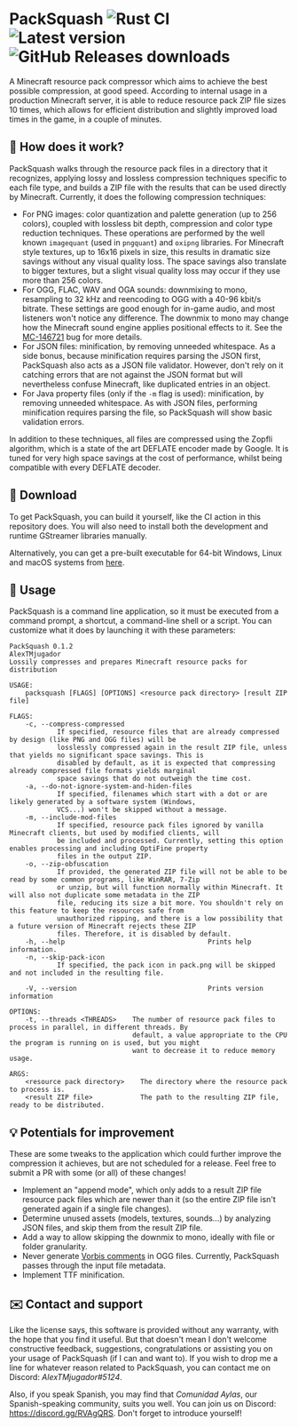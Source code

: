 # PackSquash ![Rust CI](https://github.com/ComunidadAylas/PackSquash/workflows/Rust%20CI/badge.svg) ![Latest version](https://img.shields.io/github/v/release/ComunidadAylas/PackSquash?label=Latest%20version) ![GitHub Releases downloads](https://img.shields.io/github/downloads/ComunidadAylas/PackSquash/latest/total?label=Downloads)
A Minecraft resource pack compressor which aims to achieve the best possible compression, at good speed. According to internal usage in a production Minecraft server, it is able to reduce resource pack ZIP file sizes 10 times, which allows for efficient distribution and slightly improved load times in the game, in a couple of minutes.

## 🔎 How does it work?
PackSquash walks through the resource pack files in a directory that it recognizes, applying lossy and lossless compression techniques specific to each file type, and builds a ZIP file with the results that can be used directly by Minecraft. Currently, it does the following compression techniques:

* For PNG images: color quantization and palette generation (up to 256 colors), coupled with lossless bit depth, compression and color type reduction techniques. These operations are performed by the well known `imagequant` (used in `pngquant`) and `oxipng` libraries. For Minecraft style textures, up to 16x16 pixels in size, this results in dramatic size savings without any visual quality loss. The space savings also translate to bigger textures, but a slight visual quality loss may occur if they use more than 256 colors.
* For OGG, FLAC, WAV and OGA sounds: downmixing to mono, resampling to 32 kHz and reencoding to OGG with a 40-96 kbit/s bitrate. These settings are good enough for in-game audio, and most listeners won't notice any difference. The downmix to mono may change how the Minecraft sound engine applies positional effects to it. See the [MC-146721](https://bugs.mojang.com/browse/MC-146721) bug for more details.
* For JSON files: minification, by removing unneeded whitespace. As a side bonus, because minification requires parsing the JSON first, PackSquash also acts as a JSON file validator. However, don't rely on it catching errors that are not against the JSON format but will nevertheless confuse Minecraft, like duplicated entries in an object.
* For Java property files (only if the `-m` flag is used): minification, by removing unneeded whitespace. As with JSON files, performing minification requires parsing the file, so PackSquash will show basic validation errors.

In addition to these techniques, all files are compressed using the Zopfli algorithm, which is a state of the art DEFLATE encoder made by Google. It is tuned for very high space savings at the cost of performance, whilst being compatible with every DEFLATE decoder.

## 🔗 Download
To get PackSquash, you can build it yourself, like the CI action in this repository does. You will also need to install both the development and runtime GStreamer libraries manually.

Alternatively, you can get a pre-built executable for 64-bit Windows, Linux and macOS systems from [here](https://github.com/ComunidadAylas/PackSquash/releases/latest).

## 📝 Usage
PackSquash is a command line application, so it must be executed from a command prompt, a shortcut, a command-line shell or a script. You can customize what it does by launching it with these parameters:

```
PackSquash 0.1.2
AlexTMjugador
Lossily compresses and prepares Minecraft resource packs for distribution

USAGE:
    packsquash [FLAGS] [OPTIONS] <resource pack directory> [result ZIP file]

FLAGS:
    -c, --compress-compressed
            If specified, resource files that are already compressed by design (like PNG and OGG files) will be
            losslessly compressed again in the result ZIP file, unless that yields no significant space savings. This is
            disabled by default, as it is expected that compressing already compressed file formats yields marginal
            space savings that do not outweigh the time cost.
    -a, --do-not-ignore-system-and-hiden-files
            If specified, filenames which start with a dot or are likely generated by a software system (Windows,
            VCS...) won't be skipped without a message.
    -m, --include-mod-files
            If specified, resource pack files ignored by vanilla Minecraft clients, but used by modified clients, will
            be included and processed. Currently, setting this option enables processing and including OptiFine property
            files in the output ZIP.
    -o, --zip-obfuscation
            If provided, the generated ZIP file will not be able to be read by some common programs, like WinRAR, 7-Zip
            or unzip, but will function normally within Minecraft. It will also not duplicate some metadata in the ZIP
            file, reducing its size a bit more. You shouldn't rely on this feature to keep the resources safe from
            unauthorized ripping, and there is a low possibility that a future version of Minecraft rejects these ZIP
            files. Therefore, it is disabled by default.
    -h, --help                                    Prints help information.
    -n, --skip-pack-icon
            If specified, the pack icon in pack.png will be skipped and not included in the resulting file.

    -V, --version                                 Prints version information

OPTIONS:
    -t, --threads <THREADS>    The number of resource pack files to process in parallel, in different threads. By
                               default, a value appropriate to the CPU the program is running on is used, but you might
                               want to decrease it to reduce memory usage.

ARGS:
    <resource pack directory>    The directory where the resource pack to process is.
    <result ZIP file>            The path to the resulting ZIP file, ready to be distributed.
```

## 💡 Potentials for improvement
These are some tweaks to the application which could further improve the compression it achieves, but are not scheduled for a release. Feel free to submit a PR with some (or all) of these changes!

* Implement an "append mode", which only adds to a result ZIP file resource pack files which are newer than it (so the entire ZIP file isn't generated again if a single file changes).
* Determine unused assets (models, textures, sounds...) by analyzing JSON files, and skip them from the result ZIP file.
* Add a way to allow skipping the downmix to mono, ideally with file or folder granularity.
* Never generate [Vorbis comments](https://en.wikipedia.org/wiki/Vorbis_comment) in OGG files. Currently, PackSquash passes through the input file metadata.
* Implement TTF minification.

## ✉️ Contact and support
Like the license says, this software is provided without any warranty, with the hope that you find it useful. But that doesn't mean I don't welcome constructive feedback, suggestions, congratulations or assisting you on your usage of PackSquash (if I can and want to). If you wish to drop me a line for whatever reason related to PackSquash, you can contact me on Discord: _AlexTMjugador#5124_.

Also, if you speak Spanish, you may find that _Comunidad Aylas_, our Spanish-speaking community, suits you well. You can join us on Discord: https://discord.gg/RVAgQRS. Don't forget to introduce yourself!
